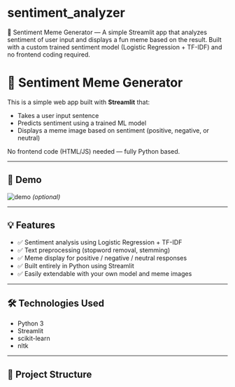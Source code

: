 # sentiment_analyzer
🧠 Sentiment Meme Generator — A simple Streamlit app that analyzes sentiment of user input and displays a fun meme based on the result. Built with a custom trained sentiment model (Logistic Regression + TF-IDF) and no frontend coding required.


# 🧠 Sentiment Meme Generator

This is a simple web app built with **Streamlit** that:
- Takes a user input sentence
- Predicts sentiment using a trained ML model
- Displays a meme image based on sentiment (positive, negative, or neutral)

No frontend code (HTML/JS) needed — fully Python based.

---

## 🚀 Demo

![demo](demo.gif) *(optional)*

---

## 💡 Features

- ✅ Sentiment analysis using Logistic Regression + TF-IDF
- ✅ Text preprocessing (stopword removal, stemming)
- ✅ Meme display for positive / negative / neutral responses
- ✅ Built entirely in Python using Streamlit
- ✅ Easily extendable with your own model and meme images

---

## 🛠️ Technologies Used

- Python 3
- Streamlit
- scikit-learn
- nltk

---

## 📁 Project Structure

